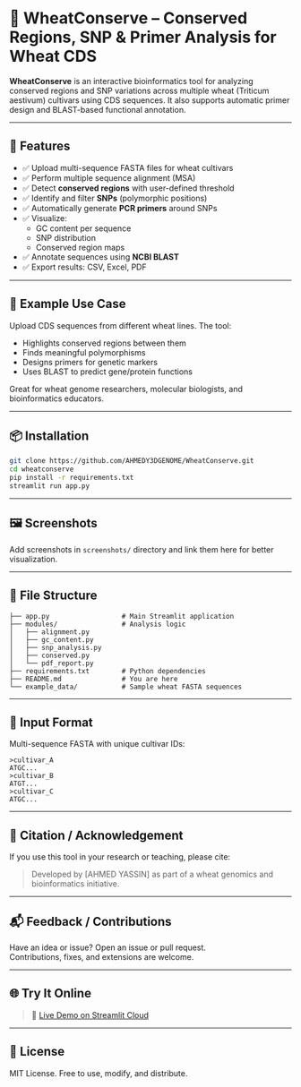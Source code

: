 # 🌾 WheatConserve – Conserved Regions, SNP & Primer Analysis for Wheat CDS

**WheatConserve** is an interactive bioinformatics tool for analyzing conserved regions and SNP variations across multiple wheat (Triticum aestivum) cultivars using CDS sequences. It also supports automatic primer design and BLAST-based functional annotation.

---

## 🚀 Features

- ✅ Upload multi-sequence FASTA files for wheat cultivars
- ✅ Perform multiple sequence alignment (MSA)
- ✅ Detect **conserved regions** with user-defined threshold
- ✅ Identify and filter **SNPs** (polymorphic positions)
- ✅ Automatically generate **PCR primers** around SNPs
- ✅ Visualize:
  - GC content per sequence
  - SNP distribution
  - Conserved region maps
- ✅ Annotate sequences using **NCBI BLAST**
- ✅ Export results: CSV, Excel, PDF

---

## 🧬 Example Use Case

Upload CDS sequences from different wheat lines. The tool:
- Highlights conserved regions between them
- Finds meaningful polymorphisms
- Designs primers for genetic markers
- Uses BLAST to predict gene/protein functions

Great for wheat genome researchers, molecular biologists, and bioinformatics educators.

---

## 📦 Installation

```bash
git clone https://github.com/AHMEDY3DGENOME/WheatConserve.git
cd wheatconserve
pip install -r requirements.txt
streamlit run app.py
```

---

## 🖼️ Screenshots

Add screenshots in `screenshots/` directory and link them here for better visualization.

---

## 📁 File Structure

```text
├── app.py                  # Main Streamlit application
├── modules/                # Analysis logic
│   ├── alignment.py
│   ├── gc_content.py
│   ├── snp_analysis.py
│   ├── conserved.py
│   └── pdf_report.py
├── requirements.txt        # Python dependencies
├── README.md               # You are here
└── example_data/           # Sample wheat FASTA sequences
```

---

## 🧪 Input Format

Multi-sequence FASTA with unique cultivar IDs:

```fasta
>cultivar_A
ATGC...
>cultivar_B
ATGT...
>cultivar_C
ATGC...
```

---

## 📝 Citation / Acknowledgement

If you use this tool in your research or teaching, please cite:

> Developed by [AHMED YASSIN] as part of a wheat genomics and bioinformatics initiative.

---

## 📬 Feedback / Contributions

Have an idea or issue? Open an issue or pull request.  
Contributions, fixes, and extensions are welcome.

---

## 🌐 Try It Online

> 🔗 [Live Demo on Streamlit Cloud](https://yourusername.streamlit.app)

---

## 🧠 License

MIT License. Free to use, modify, and distribute.